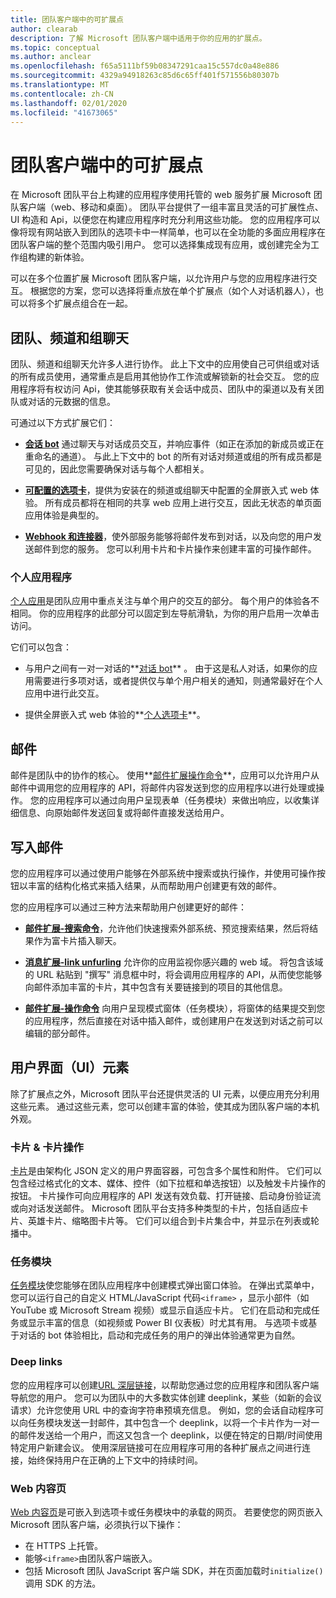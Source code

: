 ```yaml
---
title: 团队客户端中的可扩展点
author: clearab
description: 了解 Microsoft 团队客户端中适用于你的应用的扩展点。
ms.topic: conceptual
ms.author: anclear
ms.openlocfilehash: f65a5111bf59b08347291caa15c557dc0a48e886
ms.sourcegitcommit: 4329a94918263c85d6c65ff401f571556b80307b
ms.translationtype: MT
ms.contentlocale: zh-CN
ms.lasthandoff: 02/01/2020
ms.locfileid: "41673065"
---
```

# <a name="extensible-points-in-the-teams-client"></a>团队客户端中的可扩展点

在 Microsoft 团队平台上构建的应用程序使用托管的 web 服务扩展 Microsoft 团队客户端（web、移动和桌面）。 团队平台提供了一组丰富且灵活的可扩展性点、UI 构造和 Api，以便您在构建应用程序时充分利用这些功能。 您的应用程序可以像将现有网站嵌入到团队的选项卡中一样简单，也可以在全功能的多面应用程序在团队客户端的整个范围内吸引用户。 您可以选择集成现有应用，或创建完全为工作组构建的新体验。

可以在多个位置扩展 Microsoft 团队客户端，以允许用户与您的应用程序进行交互。 根据您的方案，您可以选择将重点放在单个扩展点（如个人对话机器人），也可以将多个扩展点组合在一起。

## <a name="teams-channels-and-group-chats"></a>团队、频道和组聊天

团队、频道和组聊天允许多人进行协作。 此上下文中的应用使自己可供组或对话的所有成员使用，通常重点是启用其他协作工作流或解锁新的社会交互。 您的应用程序将有权访问 Api，使其能够获取有关会话中成员、团队中的渠道以及有关团队或对话的元数据的信息。

可通过以下方式扩展它们：

* **[会话 bot](~/bots/what-are-bots.md)** 通过聊天与对话成员交互，并响应事件（如正在添加的新成员或正在重命名的通道）。 与此上下文中的 bot 的所有对话对频道或组的所有成员都是可见的，因此您需要确保对话与每个人都相关。

* **[可配置的选项卡](~/tabs/what-are-tabs.md)**，提供为安装在的频道或组聊天中配置的全屏嵌入式 web 体验。 所有成员都将在相同的共享 web 应用上进行交互，因此无状态的单页面应用体验是典型的。

* **[Webhook 和连接器](~/webhooks-and-connectors/what-are-webhooks-and-connectors.md)**，使外部服务能够将邮件发布到对话，以及向您的用户发送邮件到您的服务。 您可以利用卡片和卡片操作来创建丰富的可操作邮件。

### <a name="personal-apps"></a>个人应用程序

[个人应用](~/concepts/design/personal-apps.md)是团队应用中重点关注与单个用户的交互的部分。 每个用户的体验各不相同。 你的应用程序的此部分可以固定到左导航滑轨，为你的用户启用一次单击访问。

它们可以包含：

* 与用户之间有一对一对话的**[对话 bot](~/bots/what-are-bots.md)** 。 由于这是私人对话，如果你的应用需要进行多项对话，或者提供仅与单个用户相关的通知，则通常最好在个人应用中进行此交互。

* 提供全屏嵌入式 web 体验的**[个人选项卡](~/tabs/what-are-tabs.md)**。

## <a name="messages"></a>邮件

邮件是团队中的协作的核心。 使用**[邮件扩展操作命令](~/messaging-extensions/what-are-messaging-extensions.md)**，应用可以允许用户从邮件中调用您的应用程序的 API，将邮件内容发送到您的应用程序以进行处理或操作。 您的应用程序可以通过向用户呈现表单（任务模块）来做出响应，以收集详细信息、向原始邮件发送回复或将邮件直接发送给用户。

## <a name="writing-messages"></a>写入邮件

您的应用程序可以通过使用户能够在外部系统中搜索或执行操作，并使用可操作按钮以丰富的结构化格式来插入结果，从而帮助用户创建更有效的邮件。

您的应用程序可以通过三种方法来帮助用户创建更好的邮件：

* **[邮件扩展-搜索命令](~/messaging-extensions/what-are-messaging-extensions.md)**，允许他们快速搜索外部系统、预览搜索结果，然后将结果作为富卡片插入聊天。

* **[消息扩展-link unfurling](~/messaging-extensions/what-are-messaging-extensions.md)** 允许你的应用监视你感兴趣的 web 域。 将包含该域的 URL 粘贴到 "撰写" 消息框中时，将会调用应用程序的 API，从而使您能够向邮件添加丰富的卡片，其中包含有关要链接到的项目的其他信息。

* **[邮件扩展-操作命令](~/messaging-extensions/what-are-messaging-extensions.md)** 向用户呈现模式窗体（任务模块），将窗体的结果提交到您的应用程序，然后直接在对话中插入邮件，或创建用户在发送到对话之前可以编辑的部分邮件。

## <a name="user-interface-ui-elements"></a>用户界面（UI）元素

除了扩展点之外，Microsoft 团队平台还提供灵活的 UI 元素，以便应用充分利用这些元素。 通过这些元素，您可以创建丰富的体验，使其成为团队客户端的本机外观。

### <a name="cards--card-actions"></a>卡片 & 卡片操作

[卡片](~/task-modules-and-cards/what-are-cards.md)是由架构化 JSON 定义的用户界面容器，可包含多个属性和附件。 它们可以包含经过格式化的文本、媒体、控件（如下拉框和单选按钮）以及触发卡片操作的按钮。 卡片操作可向应用程序的 API 发送有效负载、打开链接、启动身份验证流或向对话发送邮件。 Microsoft 团队平台支持多种类型的卡片，包括自适应卡片、英雄卡片、缩略图卡片等。 它们可以组合到卡片集合中，并显示在列表或轮播中。

### <a name="task-modules"></a>任务模块

[任务模块](~/task-modules-and-cards/what-are-task-modules.md)使您能够在团队应用程序中创建模式弹出窗口体验。 在弹出式菜单中，您可以运行自己的自定义 HTML/JavaScript 代码`<iframe>` ，显示小部件（如 YouTube 或 Microsoft Stream 视频）或显示自适应卡片。 它们在启动和完成任务或显示丰富的信息（如视频或 Power BI 仪表板）时尤其有用。 与选项卡或基于对话的 bot 体验相比，启动和完成任务的用户的弹出体验通常更为自然。

### <a name="deep-links"></a>Deep links

您的应用程序可以创建[URL 深层链接](~/concepts/build-and-test/deep-links.md)，以帮助您通过您的应用程序和团队客户端导航您的用户。 您可以为团队中的大多数实体创建 deeplink，某些（如新的会议请求）允许您使用 URL 中的查询字符串预填充信息。 例如，您的会话自动程序可以向任务模块发送一封邮件，其中包含一个 deeplink，以将一个卡片作为一对一的邮件发送给一个用户，而这又包含一个 deeplink，以便在特定的日期/时间使用特定用户新建会议。 使用深层链接可在应用程序可用的各种扩展点之间进行连接，始终保持用户在正确的上下文中的持续时间。

### <a name="web-content-pages"></a>Web 内容页

[Web 内容页](~/tabs/how-to/create-tab-pages/content-page.md)是可嵌入到选项卡或任务模块中的承载的网页。 若要使您的网页嵌入 Microsoft 团队客户端，必须执行以下操作：

* 在 HTTPS 上托管。
* 能够`<iframe>`由团队客户端嵌入。
* 包括 Microsoft 团队 JavaScript 客户端 SDK，并在页面加载时`initialize()`调用 SDK 的方法。
